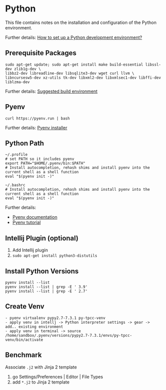 # Python

This file contains notes on the installation and configuration of the Python environment.  

Further details: [How to set up a Python development environment?](https://www.laac.dev/blog/setting-up-modern-python-development-environment-ubuntu-20/)

## Prerequisite Packages

```shell
sudo apt-get update; sudo apt-get install make build-essential libssl-dev zlib1g-dev \
libbz2-dev libreadline-dev libsqlite3-dev wget curl llvm \
libncursesw5-dev xz-utils tk-dev libxml2-dev libxmlsec1-dev libffi-dev liblzma-dev
```

Further details: [Suggested build environment](https://github.com/pyenv/pyenv/wiki#suggested-build-environment)

## Pyenv

```shell
curl https://pyenv.run | bash
```

Further details: [Pyenv installer](https://github.com/pyenv/pyenv-installer#installation--update--uninstallation)

## Python Path

```shell
~/.profile
# set PATH so it includes pyenv
export PATH="$HOME/.pyenv/bin:$PATH"
# Install autocompletion, rehash shims and install pyenv into the current shell as a shell function
eval "$(pyenv init -)"

~/.bashrc
# Install autocompletion, rehash shims and install pyenv into the current shell as a shell function
eval "$(pyenv init -)"
```

Further details: 
  - [Pyenv documentation](https://github.com/pyenv/pyenv#basic-github-checkout)
  - [Pyenv tutorial](https://code.luasoftware.com/tutorials/linux/install-latest-python-on-ubuntu-via-pyenv/)

## Intellij Plugin (optional)

1. Add Intellij plugin 
2. `sudo apt-get install python3-distutils`

## Install Python Versions

```shell
pyenv install --list
pyenv install --list | grep -E ' 3.9'
pyenv install --list | grep -E ' 2.7'
```

## Create Venv

```shell
- pyenv virtualenv pypy2.7-7.3.1 py-tpcc-venv
- apply venv in intellj -> Python interpreter settings -> gear -> add.. existing environment
- apply venv in terminal -> source /home/sandbox/.pyenv/versions/pypy2.7-7.3.1/envs/py-tpcc-venv/bin/activate
```

## Benchmark

Associate `.j2` with Jinja 2 template
1. go Settings/Preferences | Editor | File Types
2. add `*.j2` to Jinja 2 template